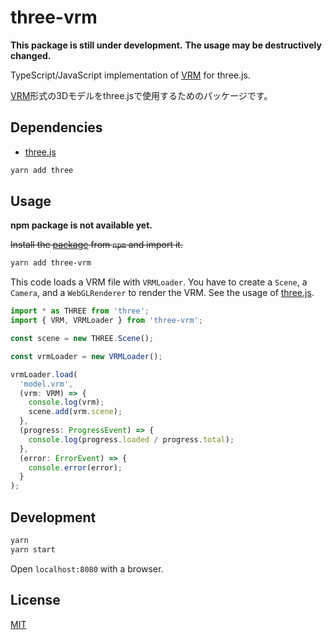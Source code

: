 # three-vrm

**This package is still under development.**
**The usage may be destructively changed.**

TypeScript/JavaScript implementation of [VRM](https://dwango.github.io/en/vrm/) for three.js.

[VRM](https://dwango.github.io/vrm/)形式の3Dモデルをthree.jsで使用するためのパッケージです。

## Dependencies

- [three.js](https://github.com/mrdoob/three.js/)

```sh
yarn add three
```

## Usage

**npm package is not available yet.**

~~Install the [package](https://www.npmjs.com/package/three-vrm) from `npm` and import it.~~

```sh
yarn add three-vrm
```

This code loads a VRM file with `VRMLoader`.
You have to create a `Scene`, a `Camera`, and a `WebGLRenderer` to render the VRM.
See the usage of [three.js](https://github.com/mrdoob/three.js/).

```ts
import * as THREE from 'three';
import { VRM, VRMLoader } from 'three-vrm';

const scene = new THREE.Scene();

const vrmLoader = new VRMLoader();

vrmLoader.load(
  'model.vrm',
  (vrm: VRM) => {
    console.log(vrm);
    scene.add(vrm.scene);
  },
  (progress: ProgressEvent) => {
    console.log(progress.loaded / progress.total);
  },
  (error: ErrorEvent) => {
    console.error(error);
  }
);
```

## Development

```sh
yarn
yarn start
```

Open `localhost:8080` with a browser.

## License

[MIT](./LICENSE)
